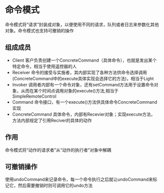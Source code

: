 # 命令模式
命令模式将“请求”封装成对象，以便使用不同的请求，队列或者日志来参数化其他对象。命令模式也支持可撤销的操作

## 组成成员
* Client 客户负责创建一个ConcreteCommand（具体命令），也就是发出某个特定命令，相当于使用遥控器的人
* Receiver 命令的接受与实施者，其内部实现了各种方法供命令选择调用(ConcreteCommand中的execute具体实现会选择它的方法)，相当于Light
* Invoker 调用者内部有一个命令对象，还有setCommand方法用于设置命令对象，从而在某个时间点调用对象的execute()方法,相当于SimpleRemoteControl
* Command 命令接口，有一个execute()方法供具体命令ConcreteCommand实现
* ConcreteCommand 具体命令，内部有Recevier对象；实现execute方法，方法内部规定了引用Reciver的具体的动作

## 作用
命令模式将“动作的请求者”从“动作的执行者”对象中解耦

## 可撤销操作
使用undoCommand来记录命令，每一个命令执行之后就让undoCommand来标记它，然后需要撤销时则可调用它的undo方法